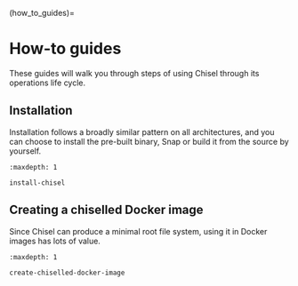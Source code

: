 (how_to_guides)=

# How-to guides

These guides will walk you through steps of using Chisel through its operations
life cycle.

## Installation

Installation follows a broadly similar pattern on all architectures, and you
can choose to install the pre-built binary, Snap or build it from the source by
yourself.

```{toctree}
:maxdepth: 1

install-chisel
```

## Creating a chiselled Docker image

Since Chisel can produce a minimal root file system, using it in Docker images
has lots of value.

```{toctree}
:maxdepth: 1

create-chiselled-docker-image
```

